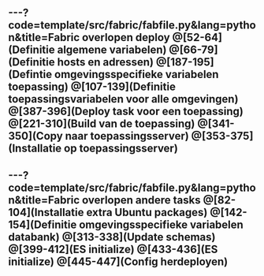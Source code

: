 ---?code=template/src/fabric/fabfile.py&lang=python&title=Fabric overlopen deploy
@[52-64](Definitie algemene variabelen)
@[66-79](Definitie hosts en adressen)
@[187-195](Defintie omgevingsspecifieke variabelen toepassing)
@[107-139](Definitie toepassingsvariabelen voor alle omgevingen)
@[387-396](Deploy task voor een toepassing)
@[221-310](Build van de toepassing)
@[341-350](Copy naar toepassingsserver)
@[353-375](Installatie op toepassingsserver)
---
---?code=template/src/fabric/fabfile.py&lang=python&title=Fabric overlopen andere tasks
@[82-104](Installatie extra Ubuntu packages)
@[142-154](Definitie omgevingsspecifieke variabelen databank)
@[313-338](Update schemas)
@[399-412](ES initialize)
@[433-436](ES initialize)
@[445-447](Config herdeployen)
---
